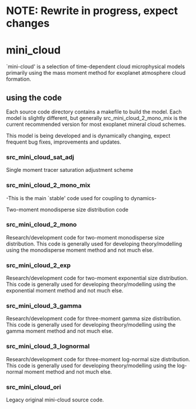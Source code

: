 # NOTE: Rewrite in progress, expect changes

# mini_cloud

`mini-cloud' is a selection of time-dependent cloud microphysical models primarily using the mass moment method for exoplanet atmosphere cloud formation.



## using the code

Each source code directory contains a makefile to build the model. Each model is slightly different, but generally src_mini_cloud_2_mono_mix is the current recommended version for most exoplanet mineral cloud schemes.

This model is being developed and is dynamically changing, expect frequent bug fixes, improvements and updates.

### src_mini_cloud_sat_adj

Single moment tracer saturation adjustment scheme

### src_mini_cloud_2_mono_mix

-This is the main `stable' code used for coupling to dynamics-

Two-moment monodisperse size distribution code 

### src_mini_cloud_2_mono

Research/development code for two-moment monodisperse size distribution.
This code is generally used for developing theory/modelling using the monodisperse moment method and not much else.


### src_mini_cloud_2_exp

Research/development code for two-moment exponential size distribution.
This code is generally used for developing theory/modelling using the exponential moment method and not much else.

### src_mini_cloud_3_gamma

Research/development code for three-moment gamma size distribution.
This code is generally used for developing theory/modelling using the gamma moment method and not much else.

### src_mini_cloud_3_lognormal

Research/development code for three-moment log-normal size distribution.
This code is generally used for developing theory/modelling using the log-normal moment method and not much else.

### src_mini_cloud_ori

Legacy original mini-cloud source code.


